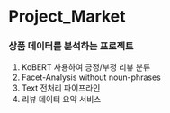# Project_Market

### 상품 데이터를 분석하는 프로젝트

1. KoBERT 사용하여 긍정/부정 리뷰 분류
2. Facet-Analysis without noun-phrases
3. Text 전처리 파이프라인
4. 리뷰 데이터 요약 서비스
